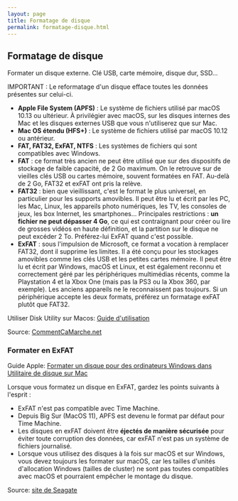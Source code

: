 ```yaml
---
layout: page
title: Formatage de disque
permalink: formatage-disque.html
---
```


## Formatage de disque

Formater un disque externe. Clé USB, carte mémoire, disque dur, SSD...

IMPORTANT : Le reformatage d'un disque efface toutes les données présentes sur celui-ci.

- **Apple File System (APFS)** : Le système de fichiers utilisé par macOS 10.13 ou ultérieur. À privilégier avec macOS, sur les disques internes des Mac et les disques externes USB que vous n'utiliserez que sur Mac.
- **Mac OS étendu (HFS+)** : Le système de fichiers utilisé par macOS 10.12 ou antérieur.
- **FAT, FAT32, ExFAT, NTFS** : Les systèmes de fichiers qui sont compatibles avec Windows.
- **FAT** : ce format très ancien ne peut être utilisé que sur des dispositifs de stockage de faible capacité, de 2 Go maximum. On le retrouve sur de vieilles clés USB ou cartes mémoire, souvent formatées en FAT. Au-delà de 2 Go, FAT32 et exFAT ont pris la relève.
- **FAT32** : bien que vieillissant, c'est le format le plus universel, en particulier pour les supports amovibles. Il peut être lu et écrit par les PC, les Mac, Linux, les appareils photo numériques, les TV, les consoles de jeux, les box Internet, les smartphones... Principales restrictions : **un fichier ne peut dépasser 4 Go**, ce qui est contraignant pour créer ou lire de grosses vidéos en haute définition, et la partition sur le disque ne peut excéder 2 To. Préférez-lui ExFAT quand c'est possible.
- **ExFAT** : sous l'impulsion de Microsoft, ce format a vocation à remplacer FAT32, dont il supprime les limites. Il a été conçu pour les stockages amovibles comme les clés USB et les petites cartes mémoire. Il peut être lu et écrit par Windows, macOS et Linux, et est également reconnu et correctement géré par les périphériques multimédias récents, comme la Playstation 4 et la Xbox One (mais pas la PS3 ou la Xbox 360, par exemple). Les anciens appareils ne le reconnaissent pas toujours. Si un périphérique accepte les deux formats, préférez un formatage exFAT plutôt que FAT32.

Utiliser Disk Utility sur Macos: [Guide d'utilisation](https://support.apple.com/fr-ch/guide/disk-utility/welcome/mac)

Source: [CommentCaMarche.net](https://www.commentcamarche.net/informatique/stockage/1425-choisir-un-systeme-de-fichiers-pour-le-formatage/)

### Formater en ExFAT

Guide Apple: [Formater un disque pour des ordinateurs Windows dans Utilitaire de disque sur Mac](https://support.apple.com/fr-ch/guide/disk-utility/dskutl1010/mac)

Lorsque vous formatez un disque en ExFAT, gardez les points suivants à l'esprit :

- ExFAT n'est pas compatible avec Time Machine.
- Depuis Big Sur (MacOS 11), APFS est devenu le format par défaut pour Time Machine.
- Les disques en exFAT doivent être **éjectés de manière sécurisée** pour éviter toute corruption des données, car exFAT n'est pas un système de fichiers journalisé.
- Lorsque vous utilisez des disques à la fois sur macOS et sur Windows, vous devez toujours les formater sur macOS, car les tailles d'unités d'allocation Windows (tailles de cluster) ne sont pas toutes compatibles avec macOS et pourraient empêcher le montage du disque.

Source: [site de Seagate](https://www.seagate.com/fr/fr/support/kb/how-to-format-your-drive-exfat-on-macos-big-sur-and-later/)